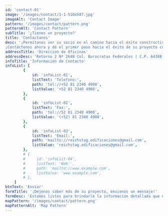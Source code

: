 ```yaml
---
id: 'contact-01'
image: '/images/contact/1-1-510x587.jpg'
imageAlt: 'Contact Image'
pattern: '/images/contact/pattern.png'
patternAlt: 'Contact Pattern'
subTitle: '¿Tienes un proyecto?'
title: 'Contactanos'
desc: '¡Permítanos ser su socio en el camino hacia el éxito constructivo! 
¡Contáctenos ahora y dé el primer paso hacia el éxito de su proyecto con Reichstag Edificaciones!'
addressTitle: 'Direccion de Oficinas'
addressDesc: 'Retorno 2 Nº 2648 Col. Burocratas Federales | C.P. 64380, Monterrey N.L. México'
infoTitle: 'Información de Contacto'
infoList: [
        {
            id: 'infoList-01',
            listText: 'Telefono:',
            path: 'tel://+52 81 2340 4908',
            listValue: '+52 81 2340 4908',
        },
        {
            id: 'infoList-02',
            listText: 'Fax:',
            path: 'tel://52 81 2340 4908',
            listValue: '(+52) 81 2340 4908',
        },
        {
            id: 'infoList-03',
            listText: 'Email:',
            path: 'mailto://reichstag.edificaciones@gmail.com',
            listValue: 'reichstag.edificaciones@gmail.com',
        },
        # {
        #     id: 'infoList-04',
        #     listText: 'Web:',
        #     path: 'mailto://www.example.com',
        #     listValue: 'www.example.com',
        # },
    ]
btnText: 'Enviar'
formTitle: '¡Dejenos saber más de su proyecto, envienos un mensaje!'
formDesc: 'Estamos listos para brindarle la información detallada que necesita para tomar decisiones informadas.'
mapPattern: '/images/contact/pattern.png'
mapPatternAlt: 'Map Pattern'
---
```


